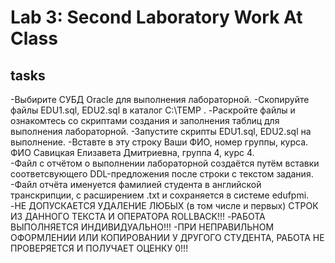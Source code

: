 # Lab 3: Second Laboratory Work At Class
## tasks
 -Выбирите СУБД Oracle для выполнения лабораторной. 
 -Скопируйте файлы  EDU1.sql, EDU2.sql в каталог C:\TEMP .
 -Раскройте файлы и ознакомтесь со скриптами создания и заполнения таблиц для выполнения лабораторной.
 -Запустите скрипты EDU1.sql, EDU2.sql на выполнение.
  -Вставте в эту строку Ваши ФИО, номер группы, курса. ФИО Савицкая Елизавета Дмитриевна, группа 4, курс 4.      
  -Файл с отчётом о выполнении лабораторной создаётся путём вставки соответсвующего DDL-предложения после строки с текстом задания. 
  -Файл отчёта именуется фамилией студента в английской транскрипции, с расширением .txt и сохраняется в системе edufpmi.
  -НЕ ДОПУСКАЕТСЯ УДАЛЕНИЕ ЛЮБЫХ (в том числе и первых) СТРОК ИЗ ДАННОГО ТЕКСТА И ОПЕРАТОРА ROLLBACK!!!
  -РАБОТА ВЫПОЛНЯЕТСЯ ИНДИВИДУАЛЬНО!!!
 -ПРИ НЕПРАВИЛЬНОМ ОФОРМЛЕНИИ ИЛИ КОПИРОВАНИИ У ДРУГОГО СТУДЕНТА, РАБОТА НЕ ПРОВЕРЯЕТСЯ И ПОЛУЧАЕТ ОЦЕНКУ 0!!!
